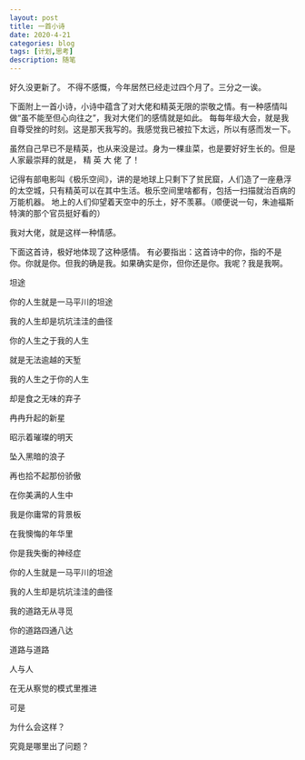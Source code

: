 ```yaml
---
layout: post
title: 一首小诗
date: 2020-4-21
categories: blog
tags: [计划,思考]
description: 随笔
---
```

好久没更新了。
不得不感慨，今年居然已经走过四个月了。三分之一诶。

下面附上一首小诗，小诗中蕴含了对大佬和精英无限的崇敬之情。有一种感情叫做“虽不能至但心向往之”，我对大佬们的感情就是如此。
每每年级大会，就是我自尊受挫的时刻。这是那天我写的。我感觉我已被拉下太远，所以有感而发一下。 


虽然自己早已不是精英，也从来没是过。身为一棵韭菜，也是要好好生长的。但是人家最崇拜的就是， 精 英 大 佬 了！

记得有部电影叫《极乐空间》，讲的是地球上只剩下了贫民窟，人们造了一座悬浮的太空城，只有精英可以在其中生活。极乐空间里啥都有，包括一扫描就治百病的万能机器。
地上的人们仰望着天空中的乐土，好不羡慕。（顺便说一句，朱迪福斯特演的那个官员挺好看的）

我对大佬，就是这样一种情感。

下面这首诗，极好地体现了这种感情。
有必要指出：这首诗中的你，指的不是你。你就是你。但我的确是我。如果确实是你，但你还是你。我呢？我是我啊。


坦途

你的人生就是一马平川的坦途

我的人生却是坑坑洼洼的曲径

你的人生之于我的人生

就是无法逾越的天堑

我的人生之于你的人生

却是食之无味的弃子

冉冉升起的新星

昭示着璀璨的明天

坠入黑暗的浪子

再也拾不起那份骄傲

在你美满的人生中

我是你庸常的背景板

在我懊悔的年华里

你是我失衡的神经症

你的人生就是一马平川的坦途

我的人生却是坑坑洼洼的曲径

我的道路无从寻觅

你的道路四通八达

道路与道路

人与人

在无从察觉的模式里推进

可是

为什么会这样？

究竟是哪里出了问题？






























  
  

  
  
















  
    
    
    
    
 

    
   
   
   
    
  



    

   

    



   
   
   
   
   

  
   

   
   


    
    
    













